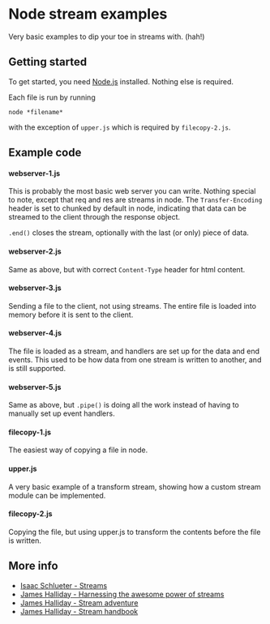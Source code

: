 # Node stream examples

Very basic examples to dip your toe in streams with. (hah!)

## Getting started

To get started, you need [Node.js](http://nodejs.org/) installed.
Nothing else is required.

Each file is run by running

	node *filename*

with the exception of `upper.js` which is required by `filecopy-2.js`.

## Example code

#### webserver-1.js

This is probably the most basic web server you can write. Nothing special to
note, except that req and res are streams in node. The `Transfer-Encoding` header is
set to chunked by default in node, indicating that data can be streamed to the
client through the response object.

`.end()` closes the stream, optionally with the last (or only) piece of data.

#### webserver-2.js

Same as above, but with correct `Content-Type` header for html content.

#### webserver-3.js

Sending a file to the client, not using streams. The entire file is loaded
into memory before it is sent to the client.

#### webserver-4.js

The file is loaded as a stream, and handlers are set up for the data and end events.
This used to be how data from one stream is written to another, and is still supported.

#### webserver-5.js

Same as above, but `.pipe()` is doing all the work instead of having to manually
set up event handlers.

#### filecopy-1.js

The easiest way of copying a file in node.

#### upper.js

A very basic example of a transform stream, showing how a custom stream module
can be implemented.

#### filecopy-2.js

Copying the file, but using upper.js to transform the contents before the file is
written.

## More info

- [Isaac Schlueter - Streams](https://dl.dropboxusercontent.com/u/3685/presentations/streams2/streams2-jsconfau.pdf)
- [James Halliday - Harnessing the awesome power of streams](http://www.youtube.com/watch?v=lQAV3bPOYHo)
- [James Halliday - Stream adventure](https://github.com/substack/stream-adventure)
- [James Halliday - Stream handbook](https://github.com/substack/stream-handbook)
